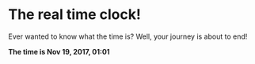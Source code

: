 # The real time clock!

Ever wanted to know what the time is? Well, your journey is about to end!

**The time is Nov 19, 2017, 01:01**
